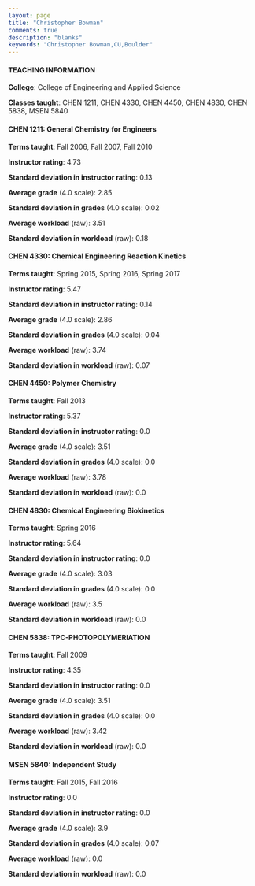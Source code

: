 ```yaml
---
layout: page
title: "Christopher Bowman" 
comments: true
description: "blanks"
keywords: "Christopher Bowman,CU,Boulder"
---
```

<head>
<script src="https://ajax.googleapis.com/ajax/libs/jquery/2.1.3/jquery.min.js"></script>
<script src="https://dl.dropboxusercontent.com/s/pc42nxpaw1ea4o9/highcharts.js?dl=0"></script>
<!-- <script src="../assets/js/highcharts.js"></script> -->
<style type="text/css">@font-face {
	font-family: "Bebas Neue";
	src: url(https://www.filehosting.org/file/details/544349/BebasNeue Regular.otf) format("opentype");
	}
	h1.Bebas { 
		font-family: "Bebas Neue", Verdana, Tahoma;
	}
</style>
</head>
	   
#### TEACHING INFORMATION

**College**: College of Engineering and Applied Science

**Classes taught**: CHEN 1211, CHEN 4330, CHEN 4450, CHEN 4830, CHEN 5838, MSEN 5840

#### CHEN 1211: General Chemistry for Engineers

**Terms taught**: Fall 2006, Fall 2007, Fall 2010

**Instructor rating**: 4.73

**Standard deviation in instructor rating**: 0.13

**Average grade** (4.0 scale): 2.85

**Standard deviation in grades** (4.0 scale): 0.02

**Average workload** (raw): 3.51

**Standard deviation in workload** (raw): 0.18

#### CHEN 4330: Chemical Engineering Reaction Kinetics

**Terms taught**: Spring 2015, Spring 2016, Spring 2017

**Instructor rating**: 5.47

**Standard deviation in instructor rating**: 0.14

**Average grade** (4.0 scale): 2.86

**Standard deviation in grades** (4.0 scale): 0.04

**Average workload** (raw): 3.74

**Standard deviation in workload** (raw): 0.07

#### CHEN 4450: Polymer Chemistry

**Terms taught**: Fall 2013

**Instructor rating**: 5.37

**Standard deviation in instructor rating**: 0.0

**Average grade** (4.0 scale): 3.51

**Standard deviation in grades** (4.0 scale): 0.0

**Average workload** (raw): 3.78

**Standard deviation in workload** (raw): 0.0

#### CHEN 4830: Chemical Engineering Biokinetics

**Terms taught**: Spring 2016

**Instructor rating**: 5.64

**Standard deviation in instructor rating**: 0.0

**Average grade** (4.0 scale): 3.03

**Standard deviation in grades** (4.0 scale): 0.0

**Average workload** (raw): 3.5

**Standard deviation in workload** (raw): 0.0

#### CHEN 5838: TPC-PHOTOPOLYMERIATION

**Terms taught**: Fall 2009

**Instructor rating**: 4.35

**Standard deviation in instructor rating**: 0.0

**Average grade** (4.0 scale): 3.51

**Standard deviation in grades** (4.0 scale): 0.0

**Average workload** (raw): 3.42

**Standard deviation in workload** (raw): 0.0

#### MSEN 5840: Independent Study

**Terms taught**: Fall 2015, Fall 2016

**Instructor rating**: 0.0

**Standard deviation in instructor rating**: 0.0

**Average grade** (4.0 scale): 3.9

**Standard deviation in grades** (4.0 scale): 0.07

**Average workload** (raw): 0.0

**Standard deviation in workload** (raw): 0.0

